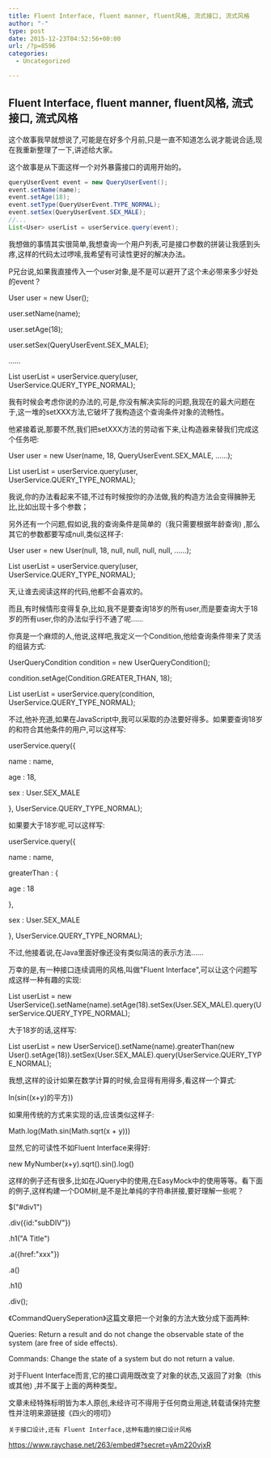 ```yaml
---
title: Fluent Interface, fluent manner, fluent风格, 流式接口, 流式风格
author: "-"
type: post
date: 2015-12-23T04:52:56+00:00
url: /?p=8596
categories:
  - Uncategorized

---
```

## Fluent Interface, fluent manner, fluent风格, 流式接口, 流式风格
这个故事我早就想说了,可能是在好多个月前,只是一直不知道怎么说才能说合适,现在我重新整理了一下,讲述给大家。

这个故事是从下面这样一个对外暴露接口的调用开始的。

```java
queryUserEvent event = new QueryUserEvent();
event.setName(name);
event.setAge(18);
event.setType(QueryUserEvent.TYPE_NORMAL);
event.setSex(QueryUserEvent.SEX_MALE);
//...
List<User> userList = userService.query(event);
```

我想做的事情其实很简单,我想查询一个用户列表,可是接口参数的拼装让我感到头疼,这样的代码太过啰嗦,我希望有可读性更好的解决办法。

P兄台说,如果我直接传入一个user对象,是不是可以避开了这个未必带来多少好处的event？

User user = new User();
  
user.setName(name);
  
user.setAge(18);
  
user.setSex(QueryUserEvent.SEX_MALE);
  
……
  
List<User> userList = userService.query(user, UserService.QUERY_TYPE_NORMAL);
  
我有时候会考虑你说的办法的,可是,你没有解决实际的问题,我现在的最大问题在于,这一堆的setXXX方法,它破坏了我构造这个查询条件对象的流畅性。

他紧接着说,那要不然,我们把setXXX方法的劳动省下来,让构造器来替我们完成这个任务吧: 

User user = new User(name, 18, QueryUserEvent.SEX_MALE, ……);
  
List<User> userList = userService.query(user, UserService.QUERY_TYPE_NORMAL);
  
我说,你的办法看起来不错,不过有时候按你的办法做,我的构造方法会变得臃肿无比,比如出现十多个参数；

另外还有一个问题,假如说,我的查询条件是简单的（我只需要根据年龄查询) ,那么其它的参数都要写成null,类似这样子: 

User user = new User(null, 18, null, null, null, null, ……);
  
List<User> userList = userService.query(user, UserService.QUERY_TYPE_NORMAL);
  
天,让谁去阅读这样的代码,他都不会喜欢的。

而且,有时候情形变得复杂,比如,我不是要查询18岁的所有user,而是要查询大于18岁的所有user,你的办法似乎行不通了呢……

你真是一个麻烦的人,他说,这样吧,我定义一个Condition,他给查询条件带来了灵活的组装方式: 

UserQueryCondition condition = new UserQueryCondition();
  
condition.setAge(Condition.GREATER_THAN, 18);
  
List<User> userList = userService.query(condition, UserService.QUERY_TYPE_NORMAL);
  
不过,他补充道,如果在JavaScript中,我可以采取的办法要好得多。如果要查询18岁的和符合其他条件的用户,可以这样写: 

userService.query({
  
name : name,
  
age : 18,
  
sex : User.SEX_MALE
  
}, UserService.QUERY_TYPE_NORMAL);
  
如果要大于18岁呢,可以这样写: 

userService.query({
  
name : name,
  
greaterThan : {
  
age : 18
  
},
  
sex : User.SEX_MALE
  
}, UserService.QUERY_TYPE_NORMAL);
  
不过,他接着说,在Java里面好像还没有类似简洁的表示方法……

万幸的是,有一种接口连续调用的风格,叫做"Fluent Interface",可以让这个问题写成这样一种有趣的实现: 

List<User> userList = new UserService().setName(name).setAge(18).setSex(User.SEX_MALE).query(UserService.QUERY_TYPE_NORMAL);
  
大于18岁的话,这样写: 

List<User> userList = new UserService().setName(name).greaterThan(new User().setAge(18)).setSex(User.SEX_MALE).query(UserService.QUERY_TYPE_NORMAL);
  
我想,这样的设计如果在数学计算的时候,会显得有用得多,看这样一个算式: 

ln(sin((x+y)的平方))
  
如果用传统的方式来实现的话,应该类似这样子: 

Math.log(Math.sin(Math.sqrt(x + y)))
  
显然,它的可读性不如Fluent Interface来得好: 

new MyNumber(x+y).sqrt().sin().log()
  
这样的例子还有很多,比如在JQuery中的使用,在EasyMock中的使用等等。看下面的例子,这样构建一个DOM树,是不是比单纯的字符串拼接,要好理解一些呢？

$("#div1")
  
.div({id:"subDIV"})
  
.h1("A Title")
  
.a({href:"xxx"})
  
.a()
  
.h1()
  
.div();
  
《CommandQuerySeperation》这篇文章把一个对象的方法大致分成下面两种: 

Queries: Return a result and do not change the observable state of the system (are free of side effects).

Commands: Change the state of a system but do not return a value.

对于Fluent Interface而言,它的接口调用既改变了对象的状态,又返回了对象（this或其他) ,并不属于上面的两种类型。

文章未经特殊标明皆为本人原创,未经许可不得用于任何商业用途,转载请保持完整性并注明来源链接《四火的唠叨》


  
    关于接口设计,还有 Fluent Interface,这种有趣的接口设计风格
  


https://www.raychase.net/263/embed#?secret=yAm220vjxR